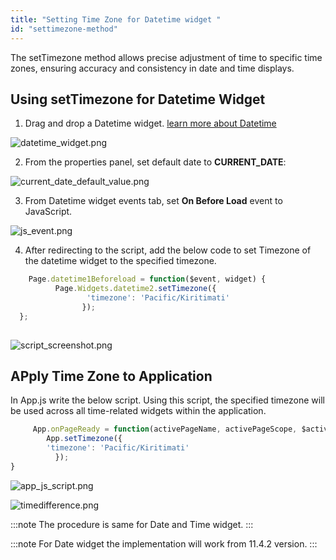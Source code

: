 ```yaml
---
title: "Setting Time Zone for Datetime widget "
id: "settimezone-method"
---
```


The setTimezone method allows precise adjustment of time to specific time zones, ensuring accuracy and consistency in date and time displays.

## Using setTimezone for Datetime Widget

1. Drag and drop a Datetime widget. [learn more about Datetime](/learn/app-development/widgets/form-widgets/date-time-datetime/#datetime-properties)

![datetime_widget.png](/learn/assets/datetime_widget.png)
    
2. From the properties panel, set default date to **CURRENT_DATE**:

![current_date_default_value.png](/learn/assets/current_date_default_value.png)

3. From Datetime widget events tab, set **On Before Load** event to JavaScript.

![js_event.png](/learn/assets/js_event.png)

4. After redirecting to the script, add the below code to set Timezone of the datetime widget to the specified timezone.

```javascript
    Page.datetime1Beforeload = function($event, widget) {
          Page.Widgets.datetime2.setTimezone({
                 'timezone': 'Pacific/Kiritimati'
                });
  };
         
```

![script_screenshot.png](/learn/assets/script_screenshot.png)

## APply Time Zone to Application

In App.js write the below script. Using this script, the specified timezone will be used across all time-related widgets within the application.

```javascript
     App.onPageReady = function(activePageName, activePageScope, $activePageEl) {
        App.setTimezone({
        'timezone': 'Pacific/Kiritimati'
          });
}
```   
![app_js_script.png](/learn/assets/app_js_script.png)
     
![timedifference.png](/learn/assets/timedifference.png)

:::note
The procedure is same for Date and Time widget.
:::

:::note
For Date widget the implementation will work from 11.4.2 version.
:::